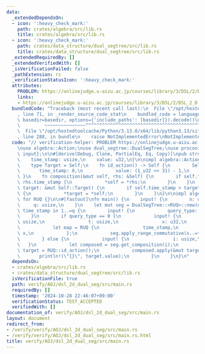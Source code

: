 ```yaml
---
data:
  _extendedDependsOn:
  - icon: ':heavy_check_mark:'
    path: crates/algebra/src/lib.rs
    title: crates/algebra/src/lib.rs
  - icon: ':heavy_check_mark:'
    path: crates/data_structure/dual_segtree/src/lib.rs
    title: crates/data_structure/dual_segtree/src/lib.rs
  _extendedRequiredBy: []
  _extendedVerifiedWith: []
  _isVerificationFailed: false
  _pathExtension: rs
  _verificationStatusIcon: ':heavy_check_mark:'
  attributes:
    PROBLEM: https://onlinejudge.u-aizu.ac.jp/courses/library/3/DSL/2/DSL_2_D
    links:
    - https://onlinejudge.u-aizu.ac.jp/courses/library/3/DSL/2/DSL_2_D
  bundledCode: "Traceback (most recent call last):\n  File \"/opt/hostedtoolcache/Python/3.13.0/x64/lib/python3.13/site-packages/onlinejudge_verify/documentation/build.py\"\
    , line 71, in _render_source_code_stat\n    bundled_code = language.bundle(stat.path,\
    \ basedir=basedir, options={'include_paths': [basedir]}).decode()\n          \
    \         ~~~~~~~~~~~~~~~^^^^^^^^^^^^^^^^^^^^^^^^^^^^^^^^^^^^^^^^^^^^^^^^^^^^^^^^^^^^^^^^^^\n\
    \  File \"/opt/hostedtoolcache/Python/3.13.0/x64/lib/python3.13/site-packages/onlinejudge_verify/languages/rust.py\"\
    , line 288, in bundle\n    raise NotImplementedError\nNotImplementedError\n"
  code: "// verification-helper: PROBLEM https://onlinejudge.u-aizu.ac.jp/courses/library/3/DSL/2/DSL_2_D\n\
    \nuse algebra::Action;\nuse dual_segtree::DualSegTree;\nuse proconio::{fastout,\
    \ input};\n\n#[derive(Debug, Clone, PartialEq, Eq, Copy)]\npub struct RUQ {\n\
    \    time_stamp: usize,\n    value: u32,\n}\n\nimpl algebra::Action for RUQ {\n\
    \    type Target = Self;\n    fn id_action() -> Self {\n        Self {\n     \
    \       time_stamp: 0,\n            value: (1_u32 << 31) - 1,\n        }\n   \
    \ }\n    fn composition(&mut self, rhs: &Self) {\n        if self.time_stamp <\
    \ rhs.time_stamp {\n            *self = *rhs;\n        }\n    }\n    fn apply(&self,\
    \ target: &mut Self::Target) {\n        if self.time_stamp > target.time_stamp\
    \ {\n            *target = *self;\n        }\n    }\n}\n\nimpl algebra::Commutative\
    \ for RUQ {}\n\n#[fastout]\nfn main() {\n    input! {\n        n: usize,\n   \
    \     q: usize,\n    }\n    let mut seg = DualSegTree::<RUQ>::new(n);\n    for\
    \ time_stamp in 1..=q {\n        input! {\n            query_type: u32,\n    \
    \    }\n        if query_type == 0 {\n            input! {\n                s:\
    \ usize,\n                t: usize,\n                x: u32,\n            }\n\
    \            let map = RUQ {\n                time_stamp,\n                value:\
    \ x,\n            };\n            seg.apply_range_commutative(s..=t, &map);\n\
    \        } else {\n            input! {\n                i: usize,\n         \
    \   }\n            let composed = seg.get_composition(i);\n            let mut\
    \ target = RUQ::id_action();\n            composed.apply(&mut target);\n     \
    \       println!(\"{}\", target.value);\n        }\n    }\n}\n"
  dependsOn:
  - crates/algebra/src/lib.rs
  - crates/data_structure/dual_segtree/src/lib.rs
  isVerificationFile: true
  path: verify/AOJ/dsl_2d_dual_seg/src/main.rs
  requiredBy: []
  timestamp: '2024-10-28 22:46:07+09:00'
  verificationStatus: TEST_ACCEPTED
  verifiedWith: []
documentation_of: verify/AOJ/dsl_2d_dual_seg/src/main.rs
layout: document
redirect_from:
- /verify/verify/AOJ/dsl_2d_dual_seg/src/main.rs
- /verify/verify/AOJ/dsl_2d_dual_seg/src/main.rs.html
title: verify/AOJ/dsl_2d_dual_seg/src/main.rs
---
```

